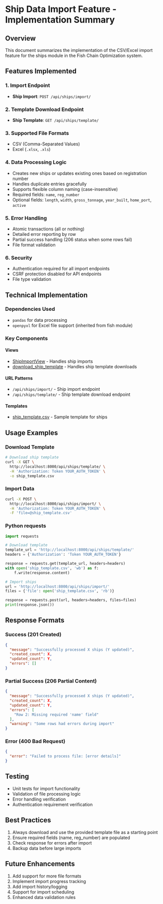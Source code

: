 # Ship Data Import Feature - Implementation Summary

## Overview

This document summarizes the implementation of the CSV/Excel import feature for the ships module in the Fish Chain Optimization system.

## Features Implemented

### 1. Import Endpoint

- **Ship Import**: `POST /api/ships/import/`

### 2. Template Download Endpoint

- **Ship Template**: `GET /api/ships/template/`

### 3. Supported File Formats

- CSV (Comma-Separated Values)
- Excel (`.xlsx`, `.xls`)

### 4. Data Processing Logic

- Creates new ships or updates existing ones based on registration number
- Handles duplicate entries gracefully
- Supports flexible column naming (case-insensitive)
- Required fields: `name`, `reg_number`
- Optional fields: `length`, `width`, `gross_tonnage`, `year_built`, `home_port`, `active`

### 5. Error Handling

- Atomic transactions (all or nothing)
- Detailed error reporting by row
- Partial success handling (206 status when some rows fail)
- File format validation

### 6. Security

- Authentication required for all import endpoints
- CSRF protection disabled for API endpoints
- File type validation

## Technical Implementation

### Dependencies Used

- `pandas` for data processing
- `openpyxl` for Excel file support (inherited from fish module)

### Key Components

#### Views

- [ShipImportView](file:///Users/ROFI/Develop/proyek/fco_ai/ships/views.py#L66-L179) - Handles ship imports
- [download_ship_template](file:///Users/ROFI/Develop/proyek/fco_ai/ships/views.py#L50-L64) - Handles ship template downloads

#### URL Patterns

- `/api/ships/import/` - Ship import endpoint
- `/api/ships/template/` - Ship template download endpoint

#### Templates

- [ship_template.csv](file:///Users/ROFI/Develop/proyek/fco_ai/ships/templates/ship_template.csv) - Sample template for ships

## Usage Examples

### Download Template

```bash
# Download ship template
curl -X GET \
  http://localhost:8000/api/ships/template/ \
  -H 'Authorization: Token YOUR_AUTH_TOKEN' \
  -o ship_template.csv
```

### Import Data

```bash
curl -X POST \
  http://localhost:8000/api/ships/import/ \
  -H 'Authorization: Token YOUR_AUTH_TOKEN' \
  -F 'file=@ship_template.csv'
```

### Python requests

```python
import requests

# Download template
template_url = 'http://localhost:8000/api/ships/template/'
headers = {'Authorization': 'Token YOUR_AUTH_TOKEN'}

response = requests.get(template_url, headers=headers)
with open('ship_template.csv', 'wb') as f:
    f.write(response.content)

# Import ships
url = 'http://localhost:8000/api/ships/import/'
files = {'file': open('ship_template.csv', 'rb')}

response = requests.post(url, headers=headers, files=files)
print(response.json())
```

## Response Formats

### Success (201 Created)

```json
{
  "message": "Successfully processed X ships (Y updated)",
  "created_count": X,
  "updated_count": Y,
  "errors": []
}
```

### Partial Success (206 Partial Content)

```json
{
  "message": "Successfully processed X ships (Y updated)",
  "created_count": X,
  "updated_count": Y,
  "errors": [
    "Row 2: Missing required 'name' field"
  ],
  "warning": "Some rows had errors during import"
}
```

### Error (400 Bad Request)

```json
{
  "error": "Failed to process file: [error details]"
}
```

## Testing

- Unit tests for import functionality
- Validation of file processing logic
- Error handling verification
- Authentication requirement verification

## Best Practices

1. Always download and use the provided template file as a starting point
2. Ensure required fields (name, reg_number) are populated
3. Check response for errors after import
4. Backup data before large imports

## Future Enhancements

1. Add support for more file formats
2. Implement import progress tracking
3. Add import history/logging
4. Support for import scheduling
5. Enhanced data validation rules
